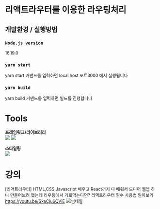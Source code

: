 # 리액트라우터를 이용한 라우팅처리

## 개발환경 / 실행방법
### `Node.js version`
16.19.0

### `yarn start`
yarn start 커맨드를 입력하면 local host 포트3000 에서 실행됩니다

### `yarn build`
yarn build 커맨드를 입력하면 빌드를 진행합니다

# Tools

**프레임워크/라이브러리**<br>
<img src="https://img.shields.io/badge/React-61DAFB?style=flat-square&logo=React&logoColor=white"/> <img src="https://img.shields.io/badge/React_router-CA4245?style=flat-square&logo=react-router&logoColor=white"/><br>

**스타일링**<br>
<img src="https://img.shields.io/badge/emotion-DB7093?style=flat-square&logo=styled-components&logoColor=white"/><br>


# 강의
[리액트라우터]  HTML,CSS,Javascript 배우고 React까지 다 배워서 드디어 웹앱 하나 만들어보려 했는데 라우팅에서 가로막는다면? 리액트라우터 필수 사용법 알아보기
https://youtu.be/SxaCju6QViE
![썸네일](https://user-images.githubusercontent.com/100949102/231486421-bb5a1c77-4928-4e7d-bb13-3070a5b93c70.jpg)
